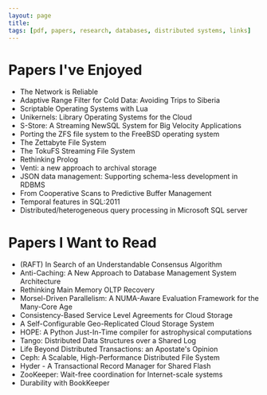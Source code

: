 ```yaml
---
layout: page
title:
tags: [pdf, papers, research, databases, distributed systems, links]
---
```


# Papers I've Enjoyed
* <span>The Network is Reliable</span> <a href="http://queue.acm.org/detail.cfm?id=2655736"><i class="fa fa-external-link"></i></a>
* <span>Adaptive Range Filter for Cold Data: Avoiding Trips to Siberia </span> <a href="http://www.vldb.org/pvldb/vol6/p1714-kossmann.pdf"><i class="fa fa-file-pdf-o"></i></a>
* <span>Scriptable Operating Systems with Lua </span> <a href="http://www.netbsd.org/~lneto/dls14.pdf"><i class="fa fa-file-pdf-o"></i></a>
* <span>Unikernels: Library Operating Systems for the Cloud </span> <a href="http://anil.recoil.org/papers/2013-asplos-mirage.pdf"><i class="fa fa-file-pdf-o"></i></a>
* <span>S-Store: A Streaming NewSQL System for Big Velocity Applications </span> <a href="http://www.vldb.org/pvldb/vol7/p1633-cetintemel.pdf"><i class="fa fa-file-pdf-o"></i></a>
* <span>Porting the ZFS file system to the FreeBSD operating system </span> <a href="http://2007.asiabsdcon.org/papers/P16-paper.pdf"><i class="fa fa-file-pdf-o"></i></a>
* <span>The Zettabyte File System </span> <a href="http://users.soe.ucsc.edu/~scott/courses/Fall04/221/zfs_overview.pdf"><i class="fa fa-file-pdf-o"></i></a>
* <span>The TokuFS Streaming File System </span> <a href="https://www.usenix.org/conference/hotstorage12/workshop-program/presentation/esmet"><i class="fa fa-external-link"></i></a>
* <span>Rethinking Prolog </span> <a href="http://okmij.org/ftp/kakuritu/rethinking.pdf"><i class="fa fa-file-pdf-o"></i></a>
* <span>Venti: a new approach to archival storage </span> <a href="http://www.plan9.bell-labs.com/sys/doc/venti/venti.pdf"><i class="fa fa-file-pdf-o"></i></a>
* <span>JSON data management: Supporting schema-less development in RDBMS </span><a href="http://dl.acm.org/citation.cfm?id=2595628"><i class="fa fa-external-link"></i></a>
* <span>From Cooperative Scans to Predictive Buffer Management </span> <a href="http://vldb.org/pvldb/vol5/p1759_michalswitakowski_vldb2012.pdf"><i class="fa fa-file-pdf-o"></i></a>
* <span>Temporal features in SQL:2011 </span> <a href="http://www.sigmod.org/publications/sigmod-record/1209/pdfs/07.industry.kulkarni.pdf"><i class="fa fa-file-pdf-o"></i></a>
* <span>Distributed/heterogeneous query processing in Microsoft SQL server </span><a href="http://ieeexplore.ieee.org/xpls/abs_all.jsp?arnumber=1410211&tag=1"><i class="fa fa-external-link"></i></a>

# Papers I Want to Read
* <span>(RAFT) In Search of an Understandable Consensus Algorithm </span> <a href="https://ramcloud.stanford.edu/raft.pdf"><i class="fa fa-file-pdf-o"></i></a>
* <span>Anti-Caching: A New Approach to Database Management System Architecture </span> <a href="http://www.vldb.org/pvldb/vol6/p1942-debrabant.pdf"><i class="fa fa-file-pdf-o"></i></a>
* <span>Rethinking Main Memory OLTP Recovery </span> <a href="http://hstore.cs.brown.edu/papers/voltdb-recovery.pdf"><i class="fa fa-file-pdf-o"></i></a>
* <span>Morsel-Driven Parallelism: A NUMA-Aware Evaluation Framework for the Many-Core Age </span> <a href="http://www-db.in.tum.de/~leis/papers/morsels.pdf"><i class="fa fa-file-pdf-o"></i></a>
* <span>Consistency-Based Service Level Agreements for Cloud Storage </span><a href="http://dl.acm.org/citation.cfm?id=2522731"><i class="fa fa-external-link"></i></a>
* <span>A Self-Configurable Geo-Replicated Cloud Storage System </span><a href="https://www.usenix.org/conference/osdi14/technical-sessions/presentation/ardekani"><i class="fa fa-external-link"></i></a>
* <span>HOPE: A Python Just-In-Time compiler for astrophysical computations </span><a href="http://arxiv.org/abs/1410.4345"><i class="fa fa-external-link"></i></a>
* <span>Tango: Distributed Data Structures over a Shared Log </span> <a href="http://www.cs.cornell.edu/~taozou/sosp13/tangososp.pdf"><i class="fa fa-file-pdf-o"></i></a>
* <span>Life Beyond Distributed Transactions: an Apostate's Opinion </span> <a href="http://www.ics.uci.edu/~cs223/papers/cidr07p15.pdf"><i class="fa fa-file-pdf-o"></i></a>
* <span>Ceph: A Scalable, High-Performance Distributed File System </span> <a href="http://www.ssrc.ucsc.edu/Papers/weil-osdi06.pdf"><i class="fa fa-file-pdf-o"></i></a>
* <span>Hyder - A Transactional Record Manager for Shared Flash </span> <a href="http://www.cidrdb.org/cidr2011/Papers/CIDR11_Paper2.pdf"><i class="fa fa-file-pdf-o"></i></a>
* <span>ZooKeeper: Wait-free coordination for Internet-scale systems </span> <a href="https://www.usenix.org/legacy/event/usenix10/tech/full_papers/Hunt.pdf"><i class="fa fa-file-pdf-o"></i></a>
* <span>Durability with BookKeeper </span><a href="http://dl.acm.org/citation.cfm?id=2433144"><i class="fa fa-external-link"></i></a>
